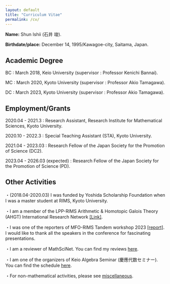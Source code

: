 ```yaml
---
layout: default
title: "Curriculum Vitae"
permalink: /cv/
---
```


**Name:** Shun Ishii (石井 竣).

**Birthdate/place:** December 14, 1995/Kawagoe-city, Saitama, Japan.

## Academic Degree

BC : March 2018, Keio University (supervisor : Professor Kenichi Bannai).

MC : March 2020, Kyoto University (supervisor : Professor Akio Tamagawa).

DC : March 2023, Kyoto University (supervisor : Professor Akio Tamagawa).

## Employment/Grants

2020.04 - 2021.3 : Research Assistant, Research Institute for Mathematical Sciences, Kyoto University.

2020.10 - 2022.3 : Special Teaching Assistant (STA), Kyoto University.

2021.04 - 2023.03 : Research Fellow of the Japan Society for the Promotion of Science (DC2).

2023.04 - 2026.03 (expected) : Research Fellow of the Japan Society for the Promotion of Science (PD).

## Other Activities

・(2018.04-2020.03) I was funded by Yoshida Scholarship Foundation when I was a master student at RIMS, Kyoto University.

・I am a member of the LPP-RIMS Arithmetic & Homotopic Galois Theory (AHGT) International Research Network [[Link]](https://ahgt.math.cnrs.fr).

・I was one of the reporters of MFO-RIMS Tandem workshop 2023 [[report]](https://publications.mfo.de/handle/mfo/4128). I would like to thank all the speakers in the conference for fascinating presentations.

・I am a reviewer of MathSciNet. You can find my reviews [here](https://mathscinet.ams.org/mathscinet/author?authorId=1498106).

・I am one of the organizers of Keio Algebra Seminar (慶應代数セミナー). You can find the schedule [here](https://www.math.keio.ac.jp/information/seminar/).

・For non-mathematical activities, please see [miscellaneous](/misc).
